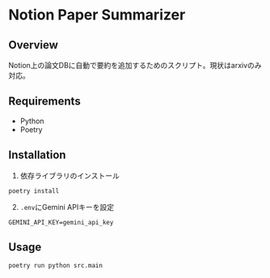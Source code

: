 # Notion Paper Summarizer
## Overview
Notion上の論文DBに自動で要約を追加するためのスクリプト。現状はarxivのみ対応。

## Requirements
- Python
- Poetry

## Installation
1. 依存ライブラリのインストール
```
poetry install
```

2. `.env`にGemini APIキーを設定
```
GEMINI_API_KEY=gemini_api_key
```

## Usage
```
poetry run python src.main
```
